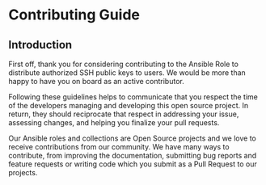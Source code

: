 # Contributing Guide

## Introduction

First off, thank you for considering contributing to the Ansible Role to
distribute authorized SSH public keys to users.
We would be more than happy to have you on board as an active contributor.

Following these guidelines helps to communicate that you respect the time of
the developers managing and developing this open source project.
In return, they should reciprocate that respect in addressing your issue,
assessing changes, and helping you finalize your pull requests.

Our Ansible roles and collections are Open Source projects and we love to
receive contributions from our community.
We have many ways to contribute, from improving the documentation,
submitting bug reports and feature requests or writing code which you submit
as a Pull Request to our projects.
